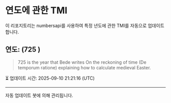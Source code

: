 
# 연도에 관한 TMI

이 리포지토리는 numbersapi를 사용하여 특정 년도에 관한 TMI를 자동으로 업데이트합니다.

## 연도: (725 )
> 725 is the year that Bede writes On the reckoning of time (De temporum ratione) explaining how to calculate medieval Easter.

⏳ 업데이트 시간: 2025-09-10 21:21:16 (UTC)

---
자동 업데이트 봇에 의해 관리됩니다.
